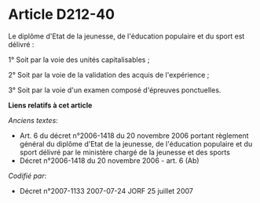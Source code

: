 # Article D212-40

Le diplôme d'Etat de la jeunesse, de l'éducation populaire et du sport est délivré :

1° Soit par la voie des unités capitalisables ;

2° Soit par la voie de la validation des acquis de l'expérience ;

3° Soit par la voie d'un examen composé d'épreuves ponctuelles.

**Liens relatifs à cet article**

_Anciens textes_:

  - Art. 6 du décret n°2006-1418 du 20 novembre 2006 portant règlement général du diplôme d'Etat de la jeunesse, de l'éducation populaire et du sport délivré par le ministère chargé de la jeunesse et des sports
  - Décret n°2006-1418 du 20 novembre 2006 - art. 6 (Ab)

_Codifié par_:

  - Décret n°2007-1133 2007-07-24 JORF 25 juillet 2007
